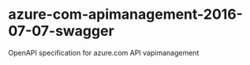 # azure-com-apimanagement-2016-07-07-swagger
OpenAPI specification for azure.com API vapimanagement
